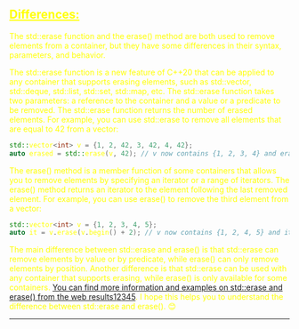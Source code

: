 ## <font color="yellow"><u>Differences:</u></f>

The std::erase function and the erase() method are both used to remove elements from a container, but they have some differences in their syntax, parameters, and behavior.

The std::erase function is a new feature of C++20 that can be applied to any container that supports erasing elements, such as std::vector, std::deque, std::list, std::set, std::map, etc. The std::erase function takes two parameters: a reference to the container and a value or a predicate to be removed. The std::erase function returns the number of erased elements. For example, you can use std::erase to remove all elements that are equal to 42 from a vector:

```cpp
std::vector<int> v = {1, 2, 42, 3, 42, 4, 42};
auto erased = std::erase(v, 42); // v now contains {1, 2, 3, 4} and erased is 3
```

The erase() method is a member function of some containers that allows you to remove elements by specifying an iterator or a range of iterators. The erase() method returns an iterator to the element following the last removed element. For example, you can use erase() to remove the third element from a vector:

```cpp
std::vector<int> v = {1, 2, 3, 4, 5};
auto it = v.erase(v.begin() + 2); // v now contains {1, 2, 4, 5} and it points to 4
```

The main difference between std::erase and erase() is that std::erase can remove elements by value or by predicate, while erase() can only remove elements by position. Another difference is that std::erase can be used with any container that supports erasing, while erase() is only available for some containers. [You can find more information and examples on std::erase and erase() from the web results](https://stackoverflow.com/questions/799314/difference-between-erase-and-remove)[1](https://stackoverflow.com/questions/799314/difference-between-erase-and-remove)[2](https://en.cppreference.com/w/cpp/container/vector/erase2)[3](https://stackoverflow.com/questions/28728033/why-is-stdwhatevererase-a-method-and-stdremove-a-standalone-function)[4](https://www.geeksforgeeks.org/dequeclear-dequeerase-c-stl/)[5](https://www.geeksforgeeks.org/difference-between-stdremove-and-vectorerase-for-vectors/). I hope this helps you to understand the difference between std::erase and erase(). 😊

---
